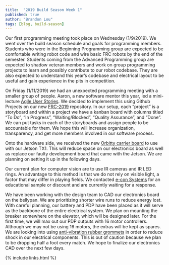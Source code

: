 ```yaml
---
title:  "2019 Build Season Week 1"
published: true
author: "Brandon Lou"
tags: [blog, build-season]
---
```


Our first programming meeting took place on Wednesday (1/9/2019). We went over the build season schedule and goals for programming members. Students who were in the Beginning Programming group are expected to be comfortable writing robot code and wire basic FRC robots by the end of the semester. Students coming from the Advanced Programming group are expected to shadow veteran members and work on group programming projects to learn and possibly contribute to our robot codebase. They are also expected to understand this year’s codebase and electrical layout to be useful and gain experience in the pits in competition.

On Friday (1/11/2019) we had an unexpected programming meeting with a smaller group of people. Aaron, a new software mentor this year, led a mini-lecture [Agile User Stories](https://www.atlassian.com/agile/project-management/user-stories). We decided to implement this using Github Projects on our new [FRC-2019](https://github.com/Team4159/FRC-2019/projects/) repository. In our setup, each “project” is a storyboard and within a project we have a kanban board with columns titled “To Do”, “In Progress”, “Waiting/Blocked”, “Quality Assurance”, and “Done”. We can put tasks in each of the storyboards and assign people to be accountable for them. We hope this will increase organization, transparency, and get more members involved in our software process.

Onto the hardware side, we received the new [Orbitty carrier board](http://connecttech.com/product/orbitty-carrier-for-nvidia-jetson-tx2-tx1/) to use with our Jetson TX1. This will reduce space on our electronics board as well as replace our faulty development board that came with the Jetson. We are planning on setting it up in the following days.

Our current plan for computer vision are to use IR cameras and IR LED rings. An advantage to this method is that we do not rely on visible light, a factor that may differ in playing fields. We contacted [e-con Systems](https://www.e-consystems.com/) for an educational sample or discount and are currently waiting for a response.

We have been working with the design team to CAD our electronics board on the bellypan. We are prioritizing shorter wire runs to reduce energy lost. With careful planning, our battery and PDP have been placed as it will serve as the backbone of the entire electrical system. We plan on mounting the breaker somewhere on the elevator, which will be designed later. For the first time, we will max out our PDP outputs with 16 motor controllers. Although we may not be using 16 motors, the extras will be kept as spares. We are looking into using [anti-vibration rubber grommets](https://www.digikey.com/en/product-highlight/k/keystone/anti-vibration-grommets) in order to reduce shock in our electrical components. This is out of caution because we plan to be dropping half a foot every match. We hope to finalize our electronics CAD over the next few days.

{% include links.html %}
